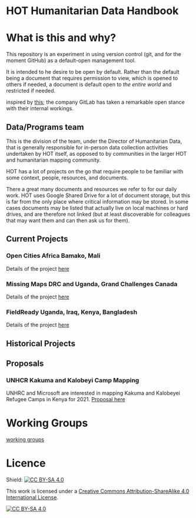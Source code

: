 # HOT Humanitarian Data Handbook

# What is this and why?

This repository is an experiment in using version control (git, and for the moment GitHub) as a default-open management tool.

It is intended to he desire to be open by default. Rather than the default being a document that requires permission to view, which is opened to others if needed, a document is default open to _the entire world_ and restricted if needed.

inspired by [this](https://about.gitlab.com/handbook/handbook-usage/); the company GitLab has taken a remarkable open stance with their internal workings. 

## Data/Programs team

This is the division of the team, under the Director of Humanitarian Data, that is generally responsible for in-person data collection activities undertaken by HOT itself, as opposed to by communities in the larger HOT and humanitarian mapping community.

HOT has a lot of projects on the go that require people to be familiar with some context, people, resources, and documents.

There a great many documents and resources we refer to for our daily work. HOT uses Google Shared Drive for a lot of document storage, but this is far from the only place where critical information may be stored. In some cases documents may be listed that actually live on local machines or hard drives, and are therefore not linked (but at least discoverable for colleagues that may want them and can then ask us for them).

## Current Projects

### Open Cities Africa Bamako, Mali

Details of the project [here](Projects/OCA_Bamako.md)

### Missing Maps DRC and Uganda, Grand Challenges Canada

Details of the project [here](Projects/Missing_Maps_DRC_Uganda_GCC.md)

### FieldReady Uganda, Iraq, Kenya, Bangladesh

Details of the project [here](Projects/FieldReady.md)

## Historical Projects


## Proposals

### UNHCR Kakuma and Kalobeyi Camp Mapping

UNHRC and Microsoft are interested in mapping Kakuma and Kalobeyei Refugee Camps in Kenya for 2021. [Proposal here](https://drive.google.com/file/d/1KiQT5NNsjx1ixfsa5B0wmh-OFoLYgmU4/view?usp=sharing)

# Working Groups
[working groups](working_groups.md)



# Licence
Shield: [![CC BY-SA 4.0][cc-by-sa-shield]][cc-by-sa]

This work is licensed under a
[Creative Commons Attribution-ShareAlike 4.0 International License][cc-by-sa].

[![CC BY-SA 4.0][cc-by-sa-image]][cc-by-sa]

[cc-by-sa]: http://creativecommons.org/licenses/by-sa/4.0/
[cc-by-sa-image]: https://licensebuttons.net/l/by-sa/4.0/88x31.png
[cc-by-sa-shield]: https://img.shields.io/badge/License-CC%20BY--SA%204.0-lightgrey.svg
